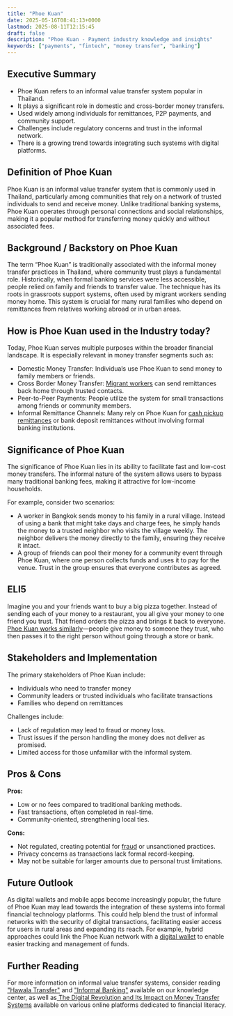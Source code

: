 ```yaml
---
title: "Phoe Kuan"
date: 2025-05-16T08:41:13+0000
lastmod: 2025-08-11T12:15:45
draft: false
description: "Phoe Kuan - Payment industry knowledge and insights"
keywords: ["payments", "fintech", "money transfer", "banking"]
---
```


## Executive Summary

- Phoe Kuan refers to an informal value transfer system popular in Thailand.
- It plays a significant role in domestic and cross-border money transfers.
- Used widely among individuals for remittances, P2P payments, and community support.
- Challenges include regulatory concerns and trust in the informal network.
- There is a growing trend towards integrating such systems with digital platforms.

## Definition of Phoe Kuan
Phoe Kuan is an informal value transfer system that is commonly used in Thailand, particularly among communities that rely on a network of trusted individuals to send and receive money. Unlike traditional banking systems, Phoe Kuan operates through personal connections and social relationships, making it a popular method for transferring money quickly and without associated fees.

## Background / Backstory on Phoe Kuan
The term “Phoe Kuan” is traditionally associated with the informal money transfer practices in Thailand, where community trust plays a fundamental role. Historically, when formal banking services were less accessible, people relied on family and friends to transfer value. The technique has its roots in grassroots support systems, often used by migrant workers sending money home. This system is crucial for many rural families who depend on remittances from relatives working abroad or in urban areas.

## How is Phoe Kuan used in the Industry today?
Today, Phoe Kuan serves multiple purposes within the broader financial landscape. It is especially relevant in money transfer segments such as:

- Domestic Money Transfer: Individuals use Phoe Kuan to send money to family members or friends.
- Cross Border Money Transfer: [Migrant workers](https://faisalkhanllc.xyz/resources/payments-wiki/migrant-workers/) can send remittances back home through trusted contacts.
- Peer-to-Peer Payments: People utilize the system for small transactions among friends or community members.
- Informal Remittance Channels: Many rely on Phoe Kuan for [cash pickup remittances](https://faisalkhanllc.xyz/resources/payments-wiki/r/remittances/) or bank deposit remittances without involving formal banking institutions.

## Significance of Phoe Kuan 
The significance of Phoe Kuan lies in its ability to facilitate fast and low-cost money transfers. The informal nature of the system allows users to bypass many traditional banking fees, making it attractive for low-income households.

For example, consider two scenarios:

- A worker in Bangkok sends money to his family in a rural village. Instead of using a bank that might take days and charge fees, he simply hands the money to a trusted neighbor who visits the village weekly. The neighbor delivers the money directly to the family, ensuring they receive it intact.
- A group of friends can pool their money for a community event through Phoe Kuan, where one person collects funds and uses it to pay for the venue. Trust in the group ensures that everyone contributes as agreed.

## ELI5
Imagine you and your friends want to buy a big pizza together. Instead of sending each of your money to a restaurant, you all give your money to one friend you trust. That friend orders the pizza and brings it back to everyone. [Phoe Kuan works similarly](https://faisalkhanllc.xyz/resources/payments-wiki/i/informal-money-transfer-systems-and-their-different-names-across-the-world/)—people give money to someone they trust, who then passes it to the right person without going through a store or bank.

## Stakeholders and Implementation
The primary stakeholders of Phoe Kuan include:

- Individuals who need to transfer money
- Community leaders or trusted individuals who facilitate transactions
- Families who depend on remittances

Challenges include:

- Lack of regulation may lead to fraud or money loss.
- Trust issues if the person handling the money does not deliver as promised.
- Limited access for those unfamiliar with the informal system.

## Pros & Cons
**Pros:**

- Low or no fees compared to traditional banking methods.
- Fast transactions, often completed in real-time.
- Community-oriented, strengthening local ties.

**Cons:**

- Not regulated, creating potential for [fraud](https://faisalkhanllc.xyz/resources/payments-wiki/fraud/) or unsanctioned practices.
- Privacy concerns as transactions lack formal record-keeping.
- May not be suitable for larger amounts due to personal trust limitations.

## Future Outlook
As digital wallets and mobile apps become increasingly popular, the future of Phoe Kuan may lead towards the integration of these systems into formal financial technology platforms. This could help blend the trust of informal networks with the security of digital transactions, facilitating easier access for users in rural areas and expanding its reach. For example, hybrid approaches could link the Phoe Kuan network with a [digital wallet](https://faisalkhanllc.xyz/resources/payments-wiki/d/digital-wallet/) to enable easier tracking and management of funds.

## Further Reading
For more information on informal value transfer systems, consider reading ["Hawala Transfer"](https://faisalkhanllc.xyz/resources/payments-wiki/h/hawala-transfer/) and ["Informal Banking"](https://faisalkhanllc.xyz/resources/payments-wiki/i/informal-banking/) available on our knowledge center, as well as[ The Digital Revolution and Its Impact on Money Transfer Systems](https://stratheia.com/the-digital-revolution-transforming-currencies-and-finance/#:~:text=One%20of%20the%20notable%20effects,being%20replaced%20by%20digital%20alternatives.) available on various online platforms dedicated to financial literacy.